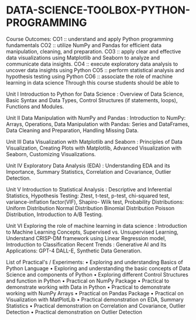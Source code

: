 # DATA-SCIENCE-TOOLBOX-PYTHON-PROGRAMMING

Course Outcomes:
CO1 :: understand and apply Python programming fundamentals
CO2 :: utilize NumPy and Pandas for efficient data manipulation, cleaning, and preparation.
CO3 :: apply clear and effective data visualizations using Matplotlib and Seaborn to analyze and
communicate data insights.
CO4 :: execute exploratory data analysis to uncover data insights using Python
CO5 :: perform statistical analysis and hypothesis testing using Python
CO6 :: associate the role of machine learning in data science
Through this course students should be able to

Unit I
Introduction to Python for Data Science : Overview of Data Science, Basic Syntax and Data
Types, Control Structures (if statements, loops), Functions and Modules.

Unit II
Data Manipulation with NumPy and Pandas : Introduction to NumPy: Arrays, Operations, Data
Manipulation with Pandas: Series and DataFrames, Data Cleaning and Preparation, Handling Missing
Data.

Unit III
Data Visualization with Matplotlib and Seaborn : Principles of Data Visualization, Creating Plots
with Matplotlib, Advanced Visualization with Seaborn, Customizing Visualizations.

Unit IV
Exploratory Data Analysis (EDA) : Understanding EDA and its Importance, Summary Statistics,
Correlation and Covariance, Outlier Detection.

Unit V
Introduction to Statistical Analysis : Descriptive and Inferential Statistics, Hypothesis Testing: Ztest, t-test, p-test, chi-squared test, variance-inflation factor(VIF), Shapiro- Wilk test, Probability
Distributions: Uniform Distribution Normal Distribution Binomial Distribution Poisson Distribution,
Introduction to A/B Testing.

Unit VI
Exploring the role of machine learning in data science : Introduction to Machine Learning
Concepts, Supervised vs. Unsupervised Learning, Understand CRISP-DM framework using Linear
Regression model, Introduction to Classification
Recent Trends : Generative AI and Its Applications: GPT-4 DALL-E, Synthetic Data Generation.

List of Practical's / Experiments:
• Exploring and understanding Basics of Python Language
• Exploring and understanding the basic concepts of Data Science and components of Python
• Exploring different Control Structures and function in Python
• Practical on NumPy Package
• Practical to demonstrate working with Data in Python
• Practical to demonstrate working with NumPy Arrays
• Practical on Pandas Package
• Practical on Visualization with MatPlotLib
• Practical demonstration on EDA, Summary Statistics
• Practical demonstration on Correlation and Covariance, Outlier Detection
• Practical demonstration on Outlier Detection
